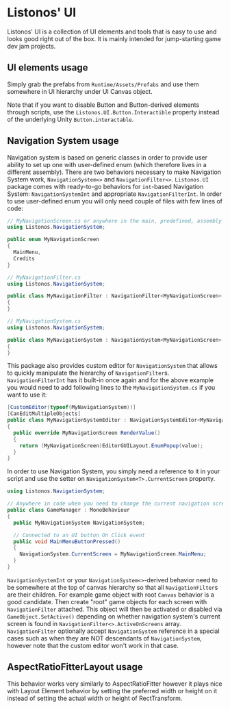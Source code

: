 # Listonos' UI

Listonos' UI is a collection of UI elements and tools that is easy to use and looks good right out of the box. It is mainly intended for jump-starting game dev jam projects.

## UI elements usage

Simply grab the prefabs from `Runtime/Assets/Prefabs` and use them somewhere in UI hierarchy under UI Canvas object.

Note that if you want to disable Button and Button-derived elements through scripts, use the `Listonos.UI.Button.Interactible` property instead of the underlying Unity `Button.interactable`.

## Navigation System usage

Navigation system is based on generic classes in order to provide user ability to set up one with user-defined enum (which therefore lives in a different assembly). There are two behaviors necessary to make Navigation System work, `NavigationSystem<>` and `NavigationFilter<>`. `Listonos.UI` package comes with ready-to-go behaviors for `int`-based Navigation System: `NavigationSystemInt` and appropriate `NavigationFilterInt`. In order to use user-defined enum you will only need couple of files with few lines of code:

```C#
// MyNavigationScreen.cs or anywhere in the main, predefined, assembly
using Listonos.NavigationSystem;

public enum MyNavigationScreen
{
  MainMenu,
  Credits
}
```

```C#
// MyNavigationFilter.cs
using Listonos.NavigationSystem;

public class MyNavigationFilter : NavigationFilter<MyNavigationScreen>
{
}
```

```C#
// MyNavigationSystem.cs
using Listonos.NavigationSystem;

public class MyNavigationSystem : NavigationSystem<MyNavigationScreen>
{
}
```

This package also provides custom editor for `NavigationSystem` that allows to quickly manipulate the hierarchy of `NavigationFilter`s. `NavigationFilterInt` has it built-in once again and for the above example you would need to add following lines to the `MyNavigationSystem.cs` if you want to use it:

```C#
[CustomEditor(typeof(MyNavigationSystem))]
[CanEditMultipleObjects]
public class MyNavigationSystemEditor : NavigationSystemEditor<MyNavigationScreen>
{
  public override MyNavigationScreen RenderValue()
  {
    return (MyNavigationScreen)EditorGUILayout.EnumPopup(value);
  }
}
```

In order to use Navigation System, you simply need a reference to it in your script and use the setter on `NavigationSystem<T>.CurrentScreen` property.

```C#
using Listonos.NavigationSystem;

// Anywhere in code when you need to change the current navigation screen, such when a menu button is pressed, use NavigationSystem.CurrentScreen
public class GameManager : MonoBehaviour
{
  public MyNavigationSystem NavigationSystem;

  // Connected to an UI button On Click event
  public void MainMenuButtonPressed()
  {
    NavigationSystem.CurrentScreen = MyNavigationScreen.MainMenu;
  }
}
```

`NavigationSystemInt` or your `NavigationSystem<>`-derived behavior need to be somewhere at the top of canvas hierarchy so that all `NavigationFilter`s are their children. For example game object with root `Canvas` behavior is a good candidate. Then create "root" game objects for each screen with `NavigationFilter` attached. This object will then be activated or disabled via `GameObject.SetActive()` depending on whether navigation system's current screen is found in `NavigationFilter<>.ActiveOnScreens` array. `NavigationFilter` optionally accept `NavigationSystem` reference in a special cases such as when they are NOT descendants of `NavigationSystem`, however note that the custom editor won't work in that case.


## AspectRatioFitterLayout usage

This behavior works very similarly to AspectRatioFitter however it plays nice with Layout Element behavior by setting the preferred width or height on it instead of setting the actual width or height of RectTransform.